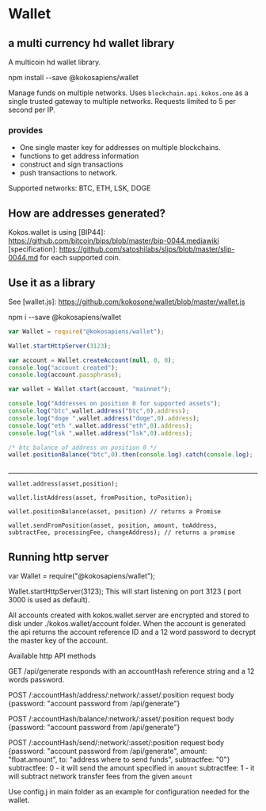 # Wallet
## a multi currency hd wallet library
A multicoin hd wallet library.

npm install --save @kokosapiens/wallet

Manage funds on multiple networks.
Uses `blockchain.api.kokos.one` as a single trusted gateway to multiple networks. Requests limited to 5 per second per IP.

### provides
- One single master key for addresses on multiple blockchains. 
- functions to get address information
- construct and sign transactions
- push transactions to network.

Supported networks: BTC, ETH, LSK, DOGE

## How are addresses generated?
Kokos.wallet is using [BIP44]: https://github.com/bitcoin/bips/blob/master/bip-0044.mediawiki [specification]: https://github.com/satoshilabs/slips/blob/master/slip-0044.md for each supported coin.

[more on]: https://github.com/kokosone/wallet/blob/master/src/cryptography/index.js

## Use it as a library
See [wallet.js]: https://github.com/kokosone/wallet/blob/master/wallet.js

npm i --save @kokosapiens/wallet

```javascript
var Wallet = require("@kokosapiens/wallet");

Wallet.startHttpServer(3123);

var account = Wallet.createAccount(null, 0, 0);
console.log("account created");
console.log(account.passphrase);

var wallet = Wallet.start(account, "mainnet");

console.log("Addresses on position 0 for supported assets");
console.log("btc",wallet.address("btc",0).address);
console.log("doge ",wallet.address("doge",0).address);
console.log("eth ",wallet.address("eth",0).address);
console.log("lsk ",wallet.address("lsk",0).address);

/* btc balance of address on position 0 */
wallet.positionBalance("btc",0).then(console.log).catch(console.log);
        
```
------

```
wallet.address(asset,position);

wallet.listAddress(asset, fromPosition, toPosition);

wallet.positionBalance(asset, position) // returns a Promise

wallet.sendFromPosition(asset, position, amount, toAddress, subtractFee, processingFee, changeAddress); // returns a promise

```


## Running http server


var Wallet = require("@kokosapiens/wallet");

Wallet.startHttpServer(3123);
This will start listening on port 3123 ( port 3000 is used as default).

All accounts created with kokos.wallet.server are encrypted and stored to disk under ./kokos.wallet/account folder.
When the account is generated the api returns the account reference ID and a 12 word password to decrypt the master key of the account.



Available http API methods

GET /api/generate
responds with an accountHash reference string and a 12 words password.

POST /:accountHash/address/:network/:asset/:position
     request body {password: "account password from /api/generate"}

POST /:accountHash/balance/:network/:asset/:position
     request body {password: "account password from /api/generate"}

POST /:accountHash/send/:network/:asset/:position
     request body {password: "account password from /api/generate",
                  amount: "float.amount",
                  to: "address where to send funds",
                  subtractfee: "0"}
subtractfee: 0 - it will send the amount specified in `amount`
subtractfee: 1 - it will subtract network transfer fees from the given `amount`


Use config.j in main folder as an example for configuration needed for the wallet.
